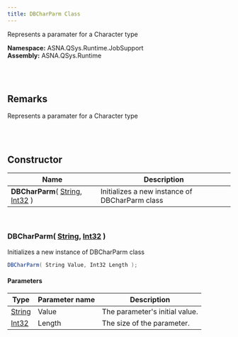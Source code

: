 ```yaml
---
title: DBCharParm Class
---
```


Represents a paramater for a Character type

**Namespace:** ASNA.QSys.Runtime.JobSupport <br/>
**Assembly:** ASNA.QSys.Runtime

<br>
<br>

## Remarks

Represents a paramater for a Character type

[//]: # ($$TODO: Complete the Remarks section.)

<br>
<br>

## Constructor

| Name |  Description 
| --- | --- 
| **DBCharParm**( [String](https://docs.microsoft.com/en-us/dotnet/api/system.string), [Int32](https://docs.microsoft.com/en-us/dotnet/api/system.int32) ) | Initializes a new instance of DBCharParm class

<br>

### DBCharParm( [String](https://docs.microsoft.com/en-us/dotnet/api/system.string), [Int32](https://docs.microsoft.com/en-us/dotnet/api/system.int32) )

Initializes a new instance of DBCharParm class

```cs
DBCharParm( String Value, Int32 Length );
```

#### Parameters

| Type | Parameter name | Description
| --- | --- | ---
| [String](https://docs.microsoft.com/en-us/dotnet/api/system.string) | Value | The parameter's initial value. 
| [Int32](https://docs.microsoft.com/en-us/dotnet/api/system.int32) | Length | The size of the parameter. 

<br>


<br>
<br>

